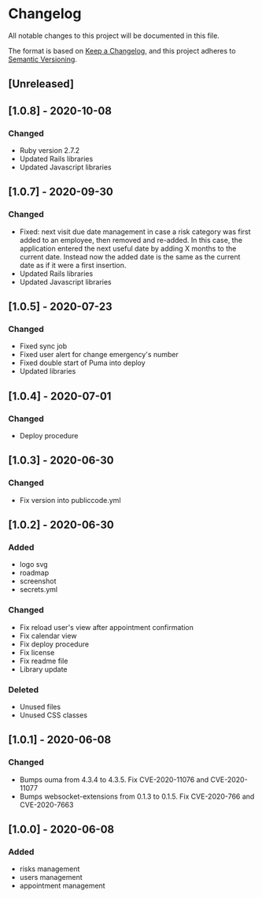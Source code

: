 # Changelog
All notable changes to this project will be documented in this file.

The format is based on [Keep a Changelog](https://keepachangelog.com/en/1.0.0/),
and this project adheres to [Semantic Versioning](https://semver.org/spec/v2.0.0.html).

## [Unreleased]

## [1.0.8] - 2020-10-08
### Changed
- Ruby version 2.7.2
- Updated Rails libraries
- Updated Javascript libraries

## [1.0.7] - 2020-09-30
### Changed
- Fixed: next visit due date management in case a risk category was first added to an employee, then removed and re-added. In this case, the application entered the next useful date by adding X months to the current date. Instead now the added date is the same as the current date as if it were a first insertion.
- Updated Rails libraries
- Updated Javascript libraries

## [1.0.5] - 2020-07-23
### Changed
- Fixed sync job
- Fixed user alert for change emergency's number
- Fixed double start of Puma into deploy 
- Updated libraries

## [1.0.4] - 2020-07-01
### Changed
- Deploy procedure

## [1.0.3] - 2020-06-30
### Changed
- Fix version into publiccode.yml

## [1.0.2] - 2020-06-30
### Added
- logo svg
- roadmap
- screenshot
- secrets.yml

### Changed
- Fix reload user's view after appointment confirmation
- Fix calendar view
- Fix deploy procedure
- Fix license
- Fix readme file
- Library update

### Deleted
- Unused files
- Unused CSS classes

## [1.0.1] - 2020-06-08
### Changed
- Bumps ouma from 4.3.4 to 4.3.5. Fix CVE-2020-11076 and CVE-2020-11077
- Bumps websocket-extensions from 0.1.3 to 0.1.5. Fix CVE-2020-766 and CVE-2020-7663

## [1.0.0] - 2020-06-08
### Added
- risks management
- users management
- appointment management
